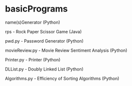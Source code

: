 # basicPrograms
name(s)Generator (Python)

rps - Rock Paper Scissor Game (Java)

pwd.py - Password Generator (Python)

movieReview.py - Movie Review Sentiment Analysis (Python)

Printer.py - Printer (Python)

DLList.py - Doubly Linked List (Python)

Algorithms.py - Efficiency of Sorting Algorithms (Python)

